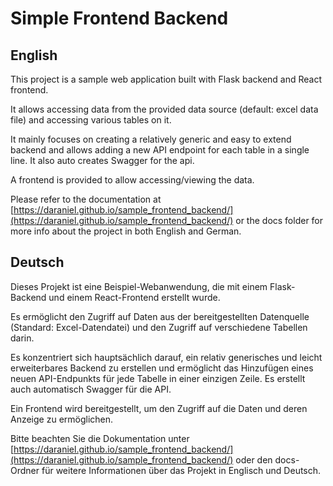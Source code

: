 # Simple Frontend Backend

## English

This project is a sample web application built with Flask backend and React frontend.

It allows accessing data from the provided data source (default: excel data file) and accessing various tables on it.

It mainly focuses on creating a relatively generic and easy to extend backend and allows adding a new API endpoint for
each table in a single line. It also auto creates Swagger for the api.

A frontend is provided to allow accessing/viewing the data.

Please refer to the documentation
at [https://daraniel.github.io/sample_frontend_backend/](https://daraniel.github.io/sample_frontend_backend/) or the
docs folder for more info about the project in both English and German.

## Deutsch

Dieses Projekt ist eine Beispiel-Webanwendung, die mit einem Flask-Backend und einem React-Frontend erstellt wurde.

Es ermöglicht den Zugriff auf Daten aus der bereitgestellten Datenquelle (Standard: Excel-Datendatei) und den Zugriff
auf verschiedene Tabellen darin.

Es konzentriert sich hauptsächlich darauf, ein relativ generisches und leicht erweiterbares Backend zu erstellen und
ermöglicht das Hinzufügen eines neuen API-Endpunkts für jede Tabelle in einer einzigen Zeile. Es erstellt auch
automatisch Swagger für die API.

Ein Frontend wird bereitgestellt, um den Zugriff auf die Daten und deren Anzeige zu ermöglichen.

Bitte beachten Sie die Dokumentation
unter [https://daraniel.github.io/sample_frontend_backend/](https://daraniel.github.io/sample_frontend_backend/) oder
den docs-Ordner für weitere Informationen über das Projekt in Englisch und Deutsch.
